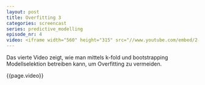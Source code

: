 ```yaml
---
layout: post
title: Overfitting 3
categories: screencast
series: predictive_modelling
episode_nr: 4
video: <iframe width="560" height="315" src="//www.youtube.com/embed/2-1pX_KnO7U" mce_src="http://www.youtube.com/embed/2-1pX_KnO7U" frameborder="0" allowfullscreen=""></iframe>
---
```


Das vierte Video zeigt, wie man mittels k-fold und bootstrapping Modellselektion betreiben kann, um Overfitting zu vermeiden.
<!--more-->
{{page.video}}
